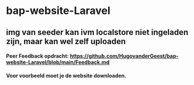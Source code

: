 # bap-website-Laravel

## img van seeder kan ivm localstore niet ingeladen zijn, maar kan wel zelf uploaden





#### Peer Feedback opdracht: https://github.com/HugovanderGeest/bap-website-Laravel/blob/main/Feedback.md
#### Voor voorbeeld moet je de website downloaden. 
